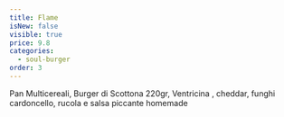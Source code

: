 ```yaml
---
title: Flame
isNew: false
visible: true
price: 9.8
categories:
  - soul-burger
order: 3
---
```

Pan Multicereali, Burger di Scottona 220gr, Ventricina , cheddar, funghi cardoncello, rucola e salsa piccante homemade